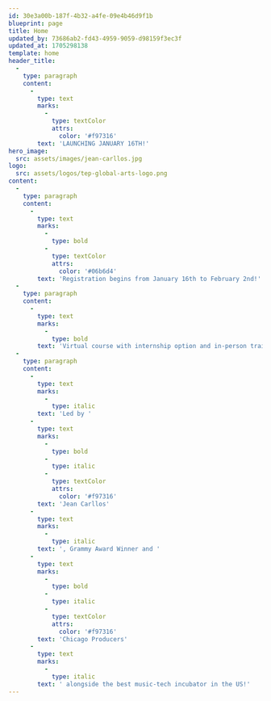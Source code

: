 ```yaml
---
id: 30e3a00b-187f-4b32-a4fe-09e4b46d9f1b
blueprint: page
title: Home
updated_by: 73686ab2-fd43-4959-9059-d98159f3ec3f
updated_at: 1705298138
template: home
header_title:
  -
    type: paragraph
    content:
      -
        type: text
        marks:
          -
            type: textColor
            attrs:
              color: '#f97316'
        text: 'LAUNCHING JANUARY 16TH!'
hero_image:
  src: assets/images/jean-carllos.jpg
logo:
  src: assets/logos/tep-global-arts-logo.png
content:
  -
    type: paragraph
    content:
      -
        type: text
        marks:
          -
            type: bold
          -
            type: textColor
            attrs:
              color: '#06b6d4'
        text: 'Registration begins from January 16th to February 2nd!'
  -
    type: paragraph
    content:
      -
        type: text
        marks:
          -
            type: bold
        text: 'Virtual course with internship option and in-person training for 8 weeks in Chicago with certificate in music, technology and show business starting May 6th!'
  -
    type: paragraph
    content:
      -
        type: text
        marks:
          -
            type: italic
        text: 'Led by '
      -
        type: text
        marks:
          -
            type: bold
          -
            type: italic
          -
            type: textColor
            attrs:
              color: '#f97316'
        text: 'Jean Carllos'
      -
        type: text
        marks:
          -
            type: italic
        text: ', Grammy Award Winner and '
      -
        type: text
        marks:
          -
            type: bold
          -
            type: italic
          -
            type: textColor
            attrs:
              color: '#f97316'
        text: 'Chicago Producers'
      -
        type: text
        marks:
          -
            type: italic
        text: ' alongside the best music-tech incubator in the US!'
---
```

